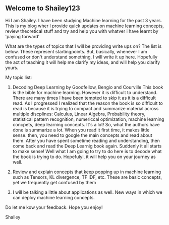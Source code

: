 ## Welcome to Shailey123

Hi I am Shailey. I have been studying Machine learning for the past 3 years. This is my blog wher I provide quick updates on machine learning concepts, review theoretical stuff and try and help you with whatver i have learnt by 'paying forward'

What are the types of topics that I will be providing write ups on? The list is below. These represent startingpoints. But, basically, whenever I am confused or don't understand something, I will write it up here. Hopefully the act of teaching it will help me clarify my ideas, and will help you clarify yours.

My topic list:
1. Decoding Deep Learning by Goodfellow, Bengio and Courville
This book is the bible for machine learning. However it is difficult to understand. There are many times I have been tempted to skip it as it is a difficult read. As I progressed I realized that the reason the book is so difficult to read is because it is trying to compact and summarize material across multiple discplines: Calculus, Linear Algebra, Probability theory, statistical pattern recognition, numericcal optimization, machine learning concpets, deep learning concepts. It's a lot! So, what the authors have done is summarize a lot. When you read it first time, it makes little sense. then, you need to google the main concepts and read about them. After you have spent sometime reading and understanding, then come back and read the Deep Learnig book again. Suddenly it all starts to make sense!
Well what I am going to try to do here is to decode what the book is trying to do. Hopefulyl, it will help you on your journey as well.
2. Review and explain concepts that keep popping up in machine learning such as Tensors, KL divergence, TF IDF, etc. These are basic concepts, yet we frequently get confused by them

3. I will be talking a little about applications as well. New ways in which we can deploy machine learning concepts.

Do let me kow your feedback. Hope you enjoy!

Shailey
